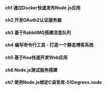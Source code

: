 #### **ch1 通过Docker快速发布Node.js应用**
#### **ch2 开发OAuth2认证服务器**
#### **ch3 基于RabbitMQ搭建消息队列**
#### **ch4 编写命令行工具 - 打造一个静态博客系统**
#### **ch5 基于Koa快速开发Web应用**
#### **ch6 Node.js测试服务搭建**
#### **ch7 使用Node.js绑定C语言库-51Degrees.node**
